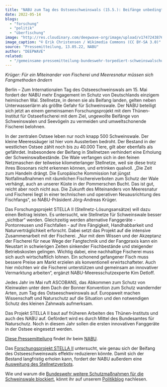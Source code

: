 ```yaml
---
title: "NABU zum Tag des Ostseeschweinswals (15.5.): Beifänge unbedingt vermeiden"
date: 2022-05-14
blogs: 
  - "forschung"
  - "politik"
  - "überfischung"
image: "http://res.cloudinary.com/deepwave-org/image/upload/v1747243876/deepwave.org/Ostseeschweinswal_Beifang_Stellnetzverbot.jpg"
image_caption: "© Erik Christensen / Wikimedia Commons (CC BY-SA 3.0)"
source: "Pressemitteilung, 13.05.22, NABU"
author: "DEEPWAVE"
related: 
  - "/gemeinsame-pressemitteilung-bundeswehr-torpediert-schweinswalschutz/"
---
```


_Krüger: Für ein Miteinander von Fischerei und Meeresnatur müssen sich Fangmethoden ändern_

Berlin – Zum Internationalen Tag des Ostseeschweinswals am 15. Mai fordert der NABU mehr Engagement im Schutz von Deutschlands einzigem heimischen Wal. Stellnetze, in denen sie als Beifang landen, gelten neben Unterwasserlärm als größte Gefahr für Schweinswale. Der NABU beteiligt sich jetzt an einem gemeinsamen Forschungsprojekt mit dem Thünen-Institut für Ostseefischerei mit dem Ziel, ungewollte Beifänge von Schweinswalen und Seevögeln zu vermeiden und umweltschonende Fischerei belohnen.

In der zentralen Ostsee leben nur noch knapp 500 Schweinswale. Der kleine Meeressäuger ist hier vom Aussterben bedroht. Der Bestand in der westlichen Ostsee zählt noch bis zu 40.000 Tiere, gilt aber ebenfalls als gefährdet. Insbesondere der Beifang in Stellnetzen verhindert eine Erholung der Schweinswalbestände. Die Wale verfangen sich in den feinen Netzmaschen der teilweise kilometerlanger Stellnetze, weil sie diese trotz ihres Biosonars nicht erkennen können, und ertrinken qualvoll. „Die Zeit zum Handeln drängt. Die Europäische Kommission hat jüngst Notfallmaßnahmen mit räumlichen Fischereiverboten zum Schutz der Wale verhängt, auch an unserer Küste in der Pommerschen Bucht. Das ist gut, reicht aber noch nicht aus. Die Zukunft des Miteinanders von Meeresnatur und Fischerei liegt in einer technischen und operativen Neuausrichtung des Fischfangs“, so NABU-Präsident Jörg-Andreas Krüger.

Das Forschungsprojekt STELLA II (Stellnetz-Lösungsansätze) will dazu einen Beitrag leisten. Es untersucht, wie Stellnetze für Schweinswale besser „sichtbar“ werden. Gleichzeitig werden alternative Fanggeräte - Pontonreusen und Fischfallen - auf ihre Fängigkeit, Handhabbarkeit und Naturverträglichkeit erforscht. Dabei setzt das Projekt auf die intensive Zusammenarbeit mit der Fischerei. „Nur mit dem Wissen und der Akzeptanz der Fischerei für neue Wege der Fangtechnik und der Fangpraxis kann ein Neustart in schwierigen Zeiten sinkender Fischbestände und steigender Betriebskosten gelingen. Wichtig dabei, eine nachhaltige Fischerei muss sich auch wirtschaftlich lohnen. Ein schonend gefangener Fisch muss bessere Preise am Markt erzielen als konventionell erwirtschafteter. Auch hier möchten wir die Fischerei unterstützen und gemeinsam an innovativer Vermarktung arbeiten“, ergänzt NABU-Meeresschutzexperte Kim Detloff.

Jedes Jahr im Mai ruft ASCOBANS, das Abkommen zum Schutz von Kleinwalen unter dem Dach der Bonner Konvention zum Schutz wandernder Arten, zum Tag des Ostseeschweinswals auf. Europaweit machen Wissenschaft und Naturschutz auf die Situation und den notwendigen Schutz des kleinen Zahnwals aufmerksam.

Das Projekt STELLA II baut auf früheren Arbeiten des Thünen-Instituts und auch des NABU auf. Gefördert wird es durch Mittel des Bundesamtes für Naturschutz. Noch in diesem Jahr sollen die ersten innovativen Fanggeräte in der Ostsee eingesetzt werden.

[Diese Pressemitteilung](https://www.nabu.de/presse/pressemitteilungen/index.php?popup=true&show=34412&db=presseservice) findet ihr beim [NABU](https://www.nabu.de/).

Das [Forschungsprojekt STELLA II](https://www.nabu.de/natur-und-landschaft/meere/fischerei/umweltschonende-fischerei/31634.html) untersucht, wie genau sich der Beifang des Ostseeschweinswals effektiv reduzieren könnte. Damit sich der Bestand langfristig erholen kann, fordert der NABU außerdem eine [Ausweitung des Stellnetzverbots](https://www.nabu.de/modules/presseservice/index.php?popup=true&db=presseservice&show=35882).

Wie und warum die [Bundeswehr weitere Schutzmaßnahmen für die Schweinswale blockiert](https://www.deepwave.org/gemeinsame-pressemitteilung-bundeswehr-torpediert-schweinswalschutz/), könnt ihr auf unserem [Politikblog](https://www.deepwave.org/blogs/politik/) nachlesen.
